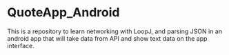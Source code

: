 # QuoteApp_Android
This is a repository to learn networking with LoopJ, and parsing JSON in an android app that will take data from API and show text data on the app interface.
